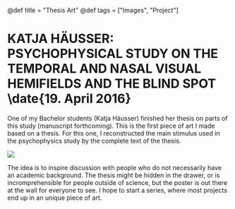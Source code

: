@def title = "Thesis Art"
@def tags = ["Images", "Project"]

# KATJA HÄUSSER: PSYCHOPHYSICAL STUDY ON THE TEMPORAL AND NASAL VISUAL HEMIFIELDS AND THE BLIND SPOT \date{19. April 2016}
One of my Bachelor students (Katja Häusser) finished her thesis on parts of this study (manuscript forthcoming). This is the first piece of art I made based on a thesis. For this one, I reconstructed the main stimulus used in the psychophysics study by the complete text of the thesis.

![](/assets/khaeusser_artwork-723x1024.png)

The idea is to inspire discussion with people who do not necessarily have an academic background. The thesis might be hidden in the drawer, or is incromprehensible for people outside of science, but the poster is out there at the wall for everyone to see.
I hope to start a series, where most projects end up in an unique piece of art.